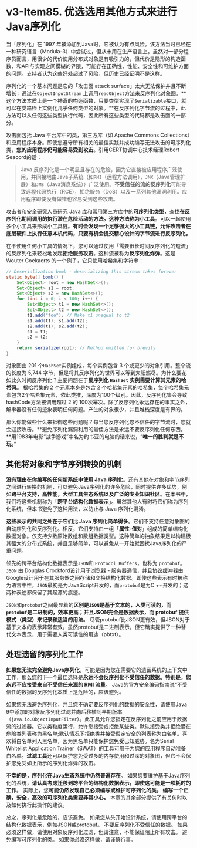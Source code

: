 # v3-Item85. 优选选用其他方式来进行Java序列化



当「序列化」在 1997 年被添加到Java时，它被认为有点风险。该方法当时已经在一种研究语言（Modula-3）中尝试过，但从未用在生产语言上。虽然对一部分程序员而言，用很少的代价使用分布式对象是有吸引力的，但代价是隐形的构造函数、和API与实现之间模糊的界限，可能存在正确性、性能、安全性和可维护方面的问题。支持者认为这些好处超过了风险，但历史已经证明不是这样。



序列化的一个基本问题是它的「攻击面 attack surface」太大无法保护并且不断增长：通过在`ObjectInputStream` 上调用`readObject`方法来反序列化对象图。**这个方法本质上是一个神奇的构造函数，只要类型实现了`Serializable`接口，就可以在类路径上实例化几乎任何类型的对象。**在反序列化字节流的过程中，此方法可以从任何这些类型执行代码，因此所有这些类型的代码都是攻击面的一部分。

攻击面包括 Java 平台库中的类，第三方库（如 Apache Commons Collections）和应用程序本身。即使您遵守所有相关的最佳实践并成功编写无法攻击的可序列化类，**您的应用程序仍可能容易受到攻击**。引用CERT协调中心技术经理Robert Seacord的话：

> Java 反序列化是一个明显且存在的危险，因为它直接被应用程序广泛使用，并间接地由Java子系统（如`RMI`（远程方法调用），`JMX`（Java管理扩展）和`JMS`（Java消息系统））广泛使用。**不受信任的流的反序列化**可能导致远程代码执行（RCE），拒绝服务（DoS）以及一系列其他漏洞利用。应用程序即使没有做错也容易受到这些攻击。



攻击者和安全研究人员研究 Java 库和常用第三方库中的**可序列化类型**，查找**在反序列化期间调用的执行潜在危险活动的方法。这种方法称为小工具**。可以一起使用多个小工具来形成小工具链。**有时会发现一个足够强大的小工具链，允许攻击者在底层硬件上执行任意本机代码，只要有机会提交精心设计的字节流进行反序列化。**

在不使用任何小工具的情况下，您可以通过使用「需要很长时间反序列化的短流」的反序列化来轻松地发起**拒绝服务攻击**。这种流被称为**反序列化炸弹**。这是 Wouter Coekaerts 的一个例子，它只使用哈希集和字符串：



```java
// Deserialization bomb - deserializing this stream takes forever
static byte[] bomb() {
    Set<Object> root = new HashSet<>();
    Set<Object> s1 = root;
    Set<Object> s2 = new HashSet<>();
    for (int i = 0; i < 100; i++) {
        Set<Object> t1 = new HashSet<>();
        Set<Object> t2 = new HashSet<>();
        t1.add("foo"); // Make t1 unequal to t2
        s1.add(t1); s1.add(t2);
        s2.add(t1); s2.add(t2);
        s1 = t1;
        s2 = t2;
    } 
    return serialize(root); // Method omitted for brevity
}
```



对象图由 201 个`HashSet`实例组成，每个实例包含 3 个或更少的对象引用。整个流的长度为 5,744 字节，但是将其反序列化的世界可以等到太阳燃尽。为什么要花如此久时间反序列化？主要问题在于**反序列化 `HashSet` 实例需要计算其元素的哈希码。** 根哈希集的 2 个元素本身是包含 2 个哈希集元素的哈希集，每个哈希集元素包含2个哈希集元素，依此类推，深度为100个级别。因此，反序列化集会导致hashCode方法被调用超过 2 的 100次幂次。除了反序列化永远存在的事实之外，解串器没有任何迹象表明任何问题。产生的对象很少，并且堆栈深度是有界的。

那么你能做些什么来抵御这些问题呢？每当您反序列化您不信任的字节流时，您就会迎接攻击。**避免序列化漏洞利用的最佳方法是永远不要反序列化任何东西。**用1983年电影“战争游戏”中名为约书亚的电脑的话来说，“**唯一的胜利就是不玩。**”



## 其他将对象和字节序列转换的机制



**没有理由在你编写的任何新系统中使用 Java 序列化**。还有其他在对象和字节序列之间进行转换的机制，可以避免Java序列化的许多危险，同时提供许多优势，例如**跨平台支持，高性能，大型工具生态系统以及广泛的专业知识社区**。在本书中，我们将这些机制称为「**跨平台结构化数据表示**」。虽然其他人有时将它们称为序列化系统，但本书避免了这种用法，以防止与 Java 序列化混淆。

**这些表示的共同之处在于它们比 Java 序列化简单得多**。它们不支持任意对象图的自动序列化和反序列化。相反，它们支持由一组「**属性-值对**」组成的简单结构化数据对象。仅支持少数原始数组和数组数据类型。这种简单的抽象结果足以构建极其强大的分布式系统，并且足够简单，可以避免从一开始就困扰Java序列化的严重问题。

领先的跨平台结构化数据表示是`JSON`和 `Protocol Buffers`，也称为 `protobuf`。 `JSON` 由 Douglas Crockford设计用于浏览器 - 服务器通信，并且协议缓冲器由Google设计用于在其服务器之间存储和交换结构化数据。即使这些表示有时被称为语言中性，`JSON`最初是为JavaScript开发的，而`protobuf`是为C ++开发的；这两种表述都保留了其起源的痕迹。

`JSON`和`protobuf`之间最显着的**区别是`JSON`是基于文本的，人类可读的，而`protobuf`是二进制的，效率更高；并且JSON完全是数据表示，而 protobuf 提供模式（类型）来记录和适当的用法。** 尽管protobuf比JSON更有效，但JSON对于基于文本的表示非常有效。虽然protobuf是二进制表示，但它确实提供了一种替代文本表示，用于需要人类可读性的用途（pbtxt）。



## 处理遗留的序列化工作

**如果您无法完全避免Java序列化**，可能是因为您在需要它的遗留系统的上下文中工作，那么您的下一个最佳选择是**永远不会反序列化不受信任的数据。特别是，您永远不应接受来自不受信任来源的 RMI 流量**。 Java的官方安全编码指南说“不受信任的数据的反序列化本质上是危险的，应该避免。

如果您无法避免序列化，并且您不确定要反序列化的数据的安全性，请使用Java 9中添加的对象反序列化过滤并向后移植到早期版本（`java.io.ObjectInputFilter`）。此工具允许您指定在反序列化之前应用于数据流的过滤器。它以类粒度运行，允许您接受或拒绝某些类。默认接受类并拒绝潜在危险类列表称为黑名单;默认情况下拒绝类并接受假定安全的列表称为白名单。喜欢将白名单列入黑名单，因为黑名单只能保护您免受已知威胁。名为Serial Whitelist Application Trainer（SWAT）的工具可用于为您的应用程序自动准备白名单。**过滤工具**还可以保护您免受过多的内存使用和过深的对象图，但它不会保护您免受如上所示的序列化炸弹的攻击。

**不幸的是，序列化在Java生态系统中仍然普遍存在**。 如果您要维护基于Java序列化的系统，**请认真考虑迁移到跨平台的结构化数据表示，即使这可能是一项耗时的工作**。 实际上，您**可能仍然发现自己必须编写或维护可序列化的类。 编写一个正确，安全，高效的可序列化类需要非常小心。** 本章的其余部分提供了有关何时以及如何执行此操作的建议。

总之，序列化是危险的，应该避免。 如果您从头开始设计系统，请使用跨平台的结构化数据表示，例如JSON或protobuf。 不要反序列化不受信任的数据。 如果必须这样做，请使用对象反序列化过滤，但请注意，不能保证阻止所有攻击。 避免编写可序列化的类。 如果你必须这样做，请谨慎行事。